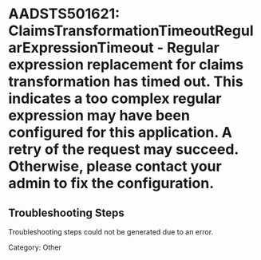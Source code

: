 # AADSTS501621: ClaimsTransformationTimeoutRegularExpressionTimeout - Regular expression replacement for claims transformation has timed out. This indicates a too complex regular expression may have been configured for this application. A retry of the request may succeed. Otherwise, please contact your admin to fix the configuration.


## Troubleshooting Steps
Troubleshooting steps could not be generated due to an error.

Category: Other